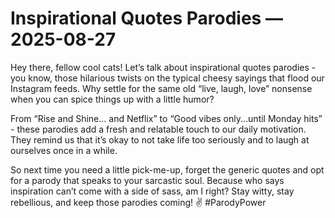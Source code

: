 # Inspirational Quotes Parodies — 2025-08-27

Hey there, fellow cool cats! Let’s talk about inspirational quotes parodies - you know, those hilarious twists on the typical cheesy sayings that flood our Instagram feeds. Why settle for the same old “live, laugh, love” nonsense when you can spice things up with a little humor?

From “Rise and Shine… and Netflix” to “Good vibes only...until Monday hits” - these parodies add a fresh and relatable touch to our daily motivation. They remind us that it’s okay to not take life too seriously and to laugh at ourselves once in a while.

So next time you need a little pick-me-up, forget the generic quotes and opt for a parody that speaks to your sarcastic soul. Because who says inspiration can’t come with a side of sass, am I right? Stay witty, stay rebellious, and keep those parodies coming! ✌️ #ParodyPower